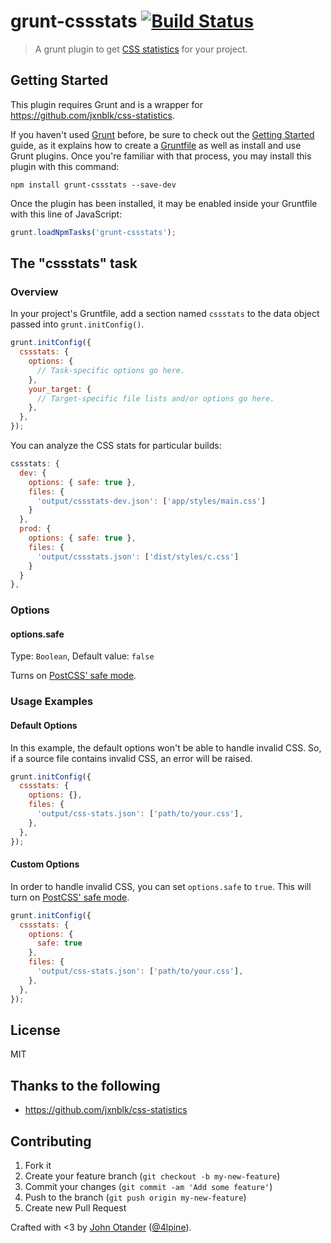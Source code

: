 # grunt-cssstats [![Build Status](https://travis-ci.org/johnotander/grunt-cssstats.svg?branch=master)](https://travis-ci.org/johnotander/grunt-cssstats)

> A grunt plugin to get [CSS statistics](https://github.com/jxnblk/css-statistics) for your project.

## Getting Started

This plugin requires Grunt and is a wrapper for <https://github.com/jxnblk/css-statistics>.

If you haven't used [Grunt](http://gruntjs.com/) before, be sure to check out the [Getting Started](http://gruntjs.com/getting-started) guide, as it explains how to create a [Gruntfile](http://gruntjs.com/sample-gruntfile) as well as install and use Grunt plugins. Once you're familiar with that process, you may install this plugin with this command:

```shell
npm install grunt-cssstats --save-dev
```

Once the plugin has been installed, it may be enabled inside your Gruntfile with this line of JavaScript:

```js
grunt.loadNpmTasks('grunt-cssstats');
```

## The "cssstats" task

### Overview
In your project's Gruntfile, add a section named `cssstats` to the data object passed into `grunt.initConfig()`.

```js
grunt.initConfig({
  cssstats: {
    options: {
      // Task-specific options go here.
    },
    your_target: {
      // Target-specific file lists and/or options go here.
    },
  },
});
```

You can analyze the CSS stats for particular builds:

```js
cssstats: {
  dev: {
    options: { safe: true },
    files: {
      'output/cssstats-dev.json': ['app/styles/main.css']
    }
  },
  prod: {
    options: { safe: true },
    files: {
      'output/cssstats.json': ['dist/styles/c.css']
    }
  }
},
```

### Options

#### options.safe

Type: `Boolean`, Default value: `false`

Turns on [PostCSS' safe mode](https://github.com/postcss/postcss#safe-mode).

### Usage Examples

#### Default Options

In this example, the default options won't be able to handle invalid CSS. So, if a source file
contains invalid CSS, an error will be raised.

```js
grunt.initConfig({
  cssstats: {
    options: {},
    files: {
      'output/css-stats.json': ['path/to/your.css'],
    },
  },
});
```

#### Custom Options

In order to handle invalid CSS, you can set `options.safe` to `true`. This will turn on
[PostCSS' safe mode](https://github.com/postcss/postcss#safe-mode).

```js
grunt.initConfig({
  cssstats: {
    options: {
      safe: true
    },
    files: {
      'output/css-stats.json': ['path/to/your.css'],
    },
  },
});
```

## License

MIT

## Thanks to the following

* <https://github.com/jxnblk/css-statistics>

## Contributing

1. Fork it
2. Create your feature branch (`git checkout -b my-new-feature`)
3. Commit your changes (`git commit -am 'Add some feature'`)
4. Push to the branch (`git push origin my-new-feature`)
5. Create new Pull Request

Crafted with <3 by [John Otander](http://johnotander.com) ([@4lpine](https://twitter.com/4lpine)).
